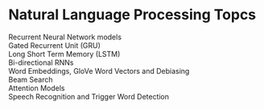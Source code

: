 # Natural Language Processing Topcs
Recurrent Neural Network models<br/>
Gated Recurrent Unit (GRU)<br/>
Long Short Term Memory (LSTM)<br/>
Bi-directional RNNs<br/>
Word Embeddings, GloVe Word Vectors and Debiasing<br/>
Beam Search<br/>
Attention Models<br/>
Speech Recognition and Trigger Word Detection
